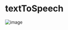 # textToSpeech

![image](https://github.com/moon8997/textToSpeech/assets/67020351/ec548ee2-e4f8-4055-acd0-4d6958063c6e)
